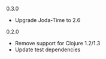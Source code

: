0.3.0

* Upgrade Joda-Time to 2.6

0.2.0

* Remove support for Clojure 1.2/1.3
* Update test dependencies
